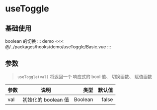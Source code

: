 # useToggle

## 基础使用
boolean 的切换
::: demo
<<< @/../packages/hooks/demo/useToggle/Basic.vue
:::

## 参数
>`useToggle(val)` 将返回一个 响应式的 bool 值、 切换函数、 赋值函数

| 参数     |         说明         |     类型 | 默认值 |
| --------- | :-----------------: | --------: | -----: |
| val | 初始化的 boolean 值 |  Boolean | false |
